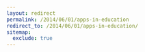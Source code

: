 ```yaml
---
layout: redirect
permalink: /2014/06/01/apps-in-education
redirect_to: /2014/06/01/apps-in-education/
sitemap:
  exclude: true
---
```

